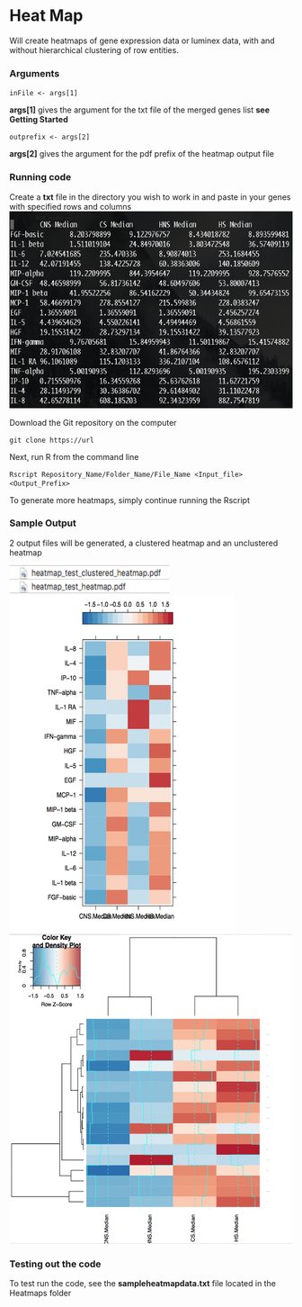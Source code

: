 # Heat Map

Will create heatmaps of gene expression data or luminex data, with and without hierarchical clustering of row entities.

### Arguments
```
inFile <- args[1]
```
**args[1]** gives the argument for the txt file of the merged genes list **see Getting Started**
```
outprefix <- args[2]
```
**args[2]** gives the argument for the pdf prefix of the heatmap output file 


### Running code

Create a **txt** file in the directory you wish to work in and paste in your genes with specified rows and columns
<img src="https://github.com/suhaschandra/Data-Visualization/blob/master/Heatmaps/Images/Sample%20txt.png" width="575" height="350" />

Download the Git repository on the computer 

```
git clone https://url
```
Next, run R from the command line

```
Rscript Repository_Name/Folder_Name/File_Name <Input_file> <Output_Prefix>
```

To generate more heatmaps, simply continue running the Rscript

### Sample Output

2 output files will be generated, a clustered heatmap and an unclustered heatmap

<img src="https://github.com/suhaschandra/Data-Visualization/blob/master/Heatmaps/Images/Sample%20files.png" width="285" height="50" />

<img src="https://github.com/suhaschandra/Data-Visualization/blob/master/Heatmaps/Images/Sample%20clustered%20heatmap.png" width="400" height="600" />

<img src="https://github.com/suhaschandra/Data-Visualization/blob/master/Heatmaps/Images/Sample%20unclustered%20heatmap.png" width="550" height="550" />

### Testing out the code

To test run the code, see the **sampleheatmapdata.txt** file located in the Heatmaps folder
